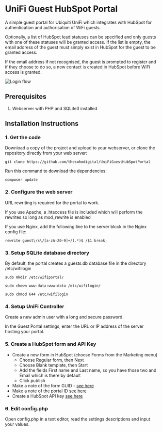 # UniFi Guest HubSpot Portal

A simple guest portal for Ubiquiti UniFi which integrates with HubSpot for authentication and authorisation of WiFi guests.

Optionally, a list of HubSpot lead statuses can be specified and only guests with one of these statuses will be granted access. If the list is empty, the email address of the guest must simply exist in HubSpot for the guest to be granted access.

If the email address if not recognised, the guest is prompted to register and if they choose to do so, a new contact is created in HubSpot before WiFi access is granted.

![Login flow](https://thesohodigital.com/images/external/hubspot-unifi-flow.png)

## Prerequisites
1. Webserver with PHP and SQLite3 installed

## Installation Instructions

### 1. Get the code
Download a copy of the project and upload to your webserver, or clone the repository directly from your web server:

`git clone https://github.com/thesohodigital/UniFiGuestHubSpotPortal`

Run this command to download the dependencies:

`composer update`

### 2. Configure the web server
URL rewriting is required for the portal to work.

If you use Apache, a .htaccess file is included which will perform the rewrites so long as mod_rewrite is enabled

If you use Nginx, add the following line to the server block in the Nginx config file:

`rewrite guest\/s\/[a-zA-Z0-9]+/(.*)$ /$1 break;`

### 3. Setup SQLite database directory
By default, the portal creates a guests.db database file in the directory /etc/wifilogin 

`sudo mkdir /etc/wifiportal/`

`sudo chown www-data:www-data /etc/wifilogin/`

`sudo chmod 644 /etc/wifilogin`

### 4. Setup UniFi Controller
Create a new admin user with a long and secure password.

In the Guest Portal settings, enter the URL or IP address of the server hosting your portal.

### 5. Create a HubSpot form and API Key

- Create a new form in HubSpot (choose Forms from the Marketing menu)
  - Choose Regular form, then Next
  - Choose Blank template, then Start
  - Add the fields First name and Last name, so you have those two and Email which is there by default
  - Click publish
- Make a note of the form GUID - [see here](https://knowledge.hubspot.com/articles/kcs_article/forms/find-your-form-guid)
- Make a note of the portal ID [see here](https://knowledge.hubspot.com/articles/kcs_article/account/manage-multiple-hubspot-accounts)
- Create a HubSpot API key [see here](https://knowledge.hubspot.com/articles/kcs_article/integrations/how-do-i-get-my-hubspot-api-key)

### 6. Edit config.php

Open config.php in a text editor, read the settings descriptions and input your values.
